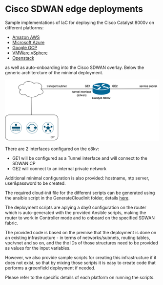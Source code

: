 # Cisco SDWAN edge deployments



Sample implementations of IaC for deploying the Cisco Catalyst 8000v on different platforms:
- [Amazon AWS](Catalyst8000v/aws/)
- [Microsoft Azure](Catalyst8000v/azure/)
- [Google GCP](Catalyst8000v/gcp/)
- [VMWare vSphere](Catalyst8000v/vmware/)
- [Openstack](Catalyst8000v/openstack/)

as well as auto-onboarding into the Cisco SDWAN overlay. 
Below the generic architercture of the minimal deployment.

![C8KV Deployment](cedge_deployment.png)

There are 2 interfaces configured on the c8kv:
- GE1 will be configured as a Tunnel interface and will connect to the SDWAN CP
- GE2 will connect to an internal private network

Additional minimal configuration is also provided: hostname, ntp server, user&password to be created.

The required cloud-init file for the different scripts can be generated using the ansible script in the GenerateCloudInit folder, details [here](GenerateCloudInit/).

The deployment scripts are aplying a day0 configuration on the router which is auto-generated with the provided Ansible scripts, making the router to work in Controller mode and to onboard on the specified SDWAN fabric.

The provided code is based on the premise that the deployment is done on an existing infrastructure - in terms of networks/subnets, routing tables, vpc/vnet and so on, and the the IDs of those structures need to be provided as values for the input variables.

However, we also provide sample scripts for creating this infrastructure if it does not exist, so that by mixing those scripts it is easy to create code that performs a greenfield deployment if needed.

Please refer to the specific details of each platform on running the scripts.
